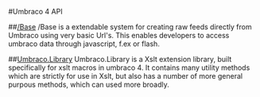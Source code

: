 #Umbraco 4 API

##[/Base](Base/index.md)
/Base is a extendable system for creating raw feeds directly from Umbraco using very basic Url's. This enables developers to access umbraco data through javascript, f.ex or flash.

##[Umbraco.Library](UmbracoLibrary/index.md)
Umbraco.Library is a Xslt extension library, built specifically for xslt macros in umbraco 4. It contains many utility methods which are strictly for use in Xslt, but also has a number of more general purpous methods, which can used more broadly.